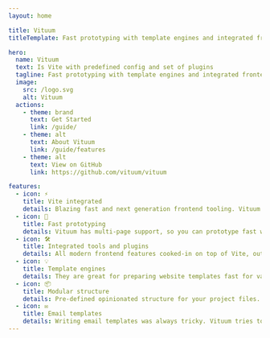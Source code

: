 ```yaml
---
layout: home

title: Vituum
titleTemplate: Fast prototyping with template engines and integrated frontend tools

hero:
  name: Vituum
  text: Is Vite with predefined config and set of plugins
  tagline: Fast prototyping with template engines and integrated frontend tools
  image:
    src: /logo.svg
    alt: Vituum
  actions:
    - theme: brand
      text: Get Started
      link: /guide/
    - theme: alt
      text: About Vituum
      link: /guide/features
    - theme: alt
      text: View on GitHub
      link: https://github.com/vituum/vituum

features:
  - icon: ⚡️
    title: Vite integrated
    details: Blazing fast and next generation frontend tooling. Vituum is wrapper around Vite.
  - icon: 🚀️️
    title: Fast prototyping
    details: Vituum has multi-page support, so you can prototype fast with various templates.
  - icon: 🛠️
    title: Integrated tools and plugins
    details: All modern frontend features cooked-in on top of Vite, out of the box and ready to go.
  - icon: 💡
    title: Template engines
    details: They are great for preparing website templates fast for various backend integrations.
  - icon: 📦
    title: Modular structure
    details: Pre-defined opinionated structure for your project files.
  - icon: ✉️ 
    title: Email templates
    details: Writing email templates was always tricky. Vituum tries to make it easier for you.
---
```

